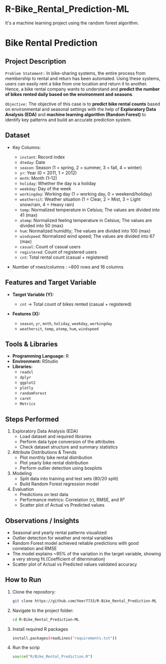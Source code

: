 # R-Bike_Rental_Prediction-ML
It's a machine learning project using the random forest algorithm.

# Bike Rental Prediction

## Project Description
```Problem Statement:```
In bike-sharing systems, the entire process from membership to rental and return has been automated. Using these systems, users can easily rent a bike from one location and return it to another. Hence, a bike rental company wants to understand and **predict the number of bikes rented daily based on the environment and seasons**.

```Objective:```
The objective of this case is to **predict bike rental counts** based on environmental and seasonal settings with the help of **Exploratory Data Analysis (EDA)** and **machine learning algorithm (Random Forest)** to identify key patterns and build an accurate prediction system.

## Dataset

- Key Columns:  
   - `instant`: Record index  
   - `dteday`: Date  
   - `season`: Season (1 = spring, 2 = summer, 3 = fall, 4 = winter)  
   - `yr`: Year (0 = 2011, 1 = 2012)  
   - `mnth`: Month (1–12)  
   - `holiday`: Whether the day is a holiday  
   - `weekday`: Day of the week  
   - `workingday`: Working day (1 = working day, 0 = weekend/holiday)  
   - `weathersit`: Weather situation (1 = Clear, 2 = Mist, 3 = Light snow/rain, 4 = Heavy rain)  
   - `temp`: Normalized temperature in Celsius; The values are divided into 41 (max) 
   - `atemp`: Normalized feeling temperature in Celsius; The values are divided into 50 (max) 
   - `hum`: Normalized humidity; The values are divided into 100 (max)  
   - `windspeed`: Normalized wind speed; The values are divided into 67 (max)  
   - `casual`: Count of casual users  
   - `registered`: Count of registered users  
   - `cnt`: Total rental count (casual + registered)  

- Number of rows/columns : ~800 rows and 16 columns

## Features and Target Variable  

- **Target Variable (Y):**  
  - `cnt` → Total count of bikes rented (casual + registered)  

- **Features (X):**  
  - `season`, `yr`, `mnth`, `holiday`, `weekday`, `workingday`  
  - `weathersit`, `temp`, `atemp`, `hum`, `windspeed`

## Tools & Libraries
- **Programming Language:** R  
- **Environment:** RStudio
- **Libraries:**
  - `readxl` 
  - `dplyr` 
  - `ggplot2`
  - `plotly` 
  - `randomForest` 
  - `caret` 
  - `Metrics`  

## Steps Performed

1. Exploratory Data Analysis (EDA)
   - Load dataset and required libraries
   - Perform data type conversion of the attributes
   - Check dataset structure and summary statistics
2. Attribute Distributions & Trends
   - Plot monthly bike rental distribution
   - Plot yearly bike rental distribution
   - Perform outlier detection using boxplots
3. Modeling
   - Split data into training and test sets (80/20 split)
   - Build Random Forest regression model
4. Evaluation
   - Predictions on test data
   - Performance metrics: Correlation (r), RMSE, and R²
   - Scatter plot of Actual vs Predicted values

## Observations / Insights
  - Seasonal and yearly rental patterns visualized
  - Outlier detection for weather and rental variables
  - Random Forest model achieved reliable predictions with good correlation and RMSE
  - The model explains ~95% of the variation in the target variable, showing a very strong fit.(Coefficient     of ditermination)
  - Scatter plot of Actual vs Predicted values validated accuracy


## How to Run

1. Clone the repository:
   ```bash
   git clone https://github.com/Veer7733/R-Bike_Rental_Prediction-ML
   ``` 
2. Navigate to the project folder:
   ```bash
   cd R-Bike_Rental_Prediction-ML
   ``` 
3. Install required R packages
   ```bash
   install.packages(readLines("requirements.txt"))
   ``` 
4. Run the scrip
   ```bash
   source("R/Bike_Rental_Prediction.R")
   ``` 




  
